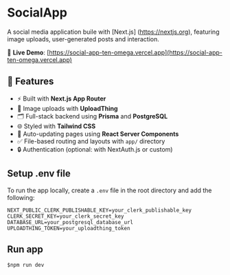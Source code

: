 # SocialApp
A social media application buile with [Next.js] (https://nextjs.org), featuring image uploads, user-generated posts and interaction. 

🔗 **Live Demo**: [https://social-app-ten-omega.vercel.app](https://social-app-ten-omega.vercel.app)


## 🚀 Features

- ⚡ Built with **Next.js App Router**
- 📸 Image uploads with **UploadThing**
- 🗂 Full-stack backend using **Prisma** and **PostgreSQL**
- 🌐 Styled with **Tailwind CSS**
- 🔄 Auto-updating pages using **React Server Components**
- ✅ File-based routing and layouts with `app/` directory
- 🔒 Authentication (optional: with NextAuth.js or custom)



## Setup .env file
To run the app locally, create a `.env` file in the root directory and add the following:

```env
NEXT_PUBLIC_CLERK_PUBLISHABLE_KEY=your_clerk_publishable_key
CLERK_SECRET_KEY=your_clerk_secret_key
DATABASE_URL=your_postgresql_database_url
UPLOADTHING_TOKEN=your_uploadthing_token 
```


## Run app
```
$npm run dev
```